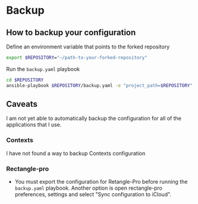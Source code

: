 # Backup 

## How to backup your configuration

Define an environment variable that points to the forked repository

```bash
export $REPOSITORY="~/path-to-your-forked-repository"
```

Run the `backup.yaml` playbook

```bash
cd $REPOSITORY
ansible-playbook $REPOSITORY/backup.yaml -e "project_path=$REPOSITORY"
```

## Caveats

I am not yet able to automatically backup the configuration for all of the applications that I use.

### Contexts

I have not found a way to backup Contexts configuration

### Rectangle-pro

- You must export the configuration for Retangle-Pro before running the `backup.yaml` playbook. Another option is open rectangle-pro preferences, settings and select "Sync configuration to iCloud".
  